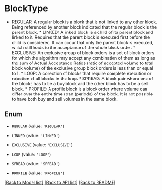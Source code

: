 # BlockType

* REGULAR: A regular block is a block that is not linked to any other block. Being referenced by another block indicated that the regular block is the parent block. * LINKED: A linked block is a child of its parent block and linked to it. Requires that the parent block is executed first before the child is considered. It can occur that only the parent block is executed, which still leads to the acceptance of the whole block order. * EXCLUSIVE: An exclusive group of block orders is a set of block orders for which the algorithm may accept any combination of them as long as the sum of Actual Acceptance Ratios (ratio of accepted volume to total block volume) of the exclusive group block orders is less than or equal to 1. * LOOP: A collection of blocks that require complete execution or rejection of all blocks in the loop. * SPREAD: A block pair where one of the blocks has to be a buy block and the other block has to be a sell block. * PROFILE: A profile block is a block order where volume can differ over the entire time span (periods) of the block. It is not possible to have both buy and sell volumes in the same block.

## Enum

* `REGULAR` (value: `'REGULAR'`)

* `LINKED` (value: `'LINKED'`)

* `EXCLUSIVE` (value: `'EXCLUSIVE'`)

* `LOOP` (value: `'LOOP'`)

* `SPREAD` (value: `'SPREAD'`)

* `PROFILE` (value: `'PROFILE'`)

[[Back to Model list]](../README.md#documentation-for-models) [[Back to API list]](../README.md#documentation-for-api-endpoints) [[Back to README]](../README.md)


